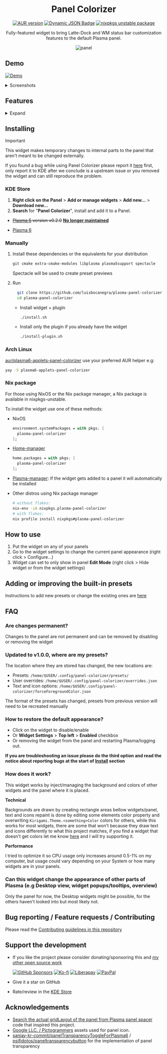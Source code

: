 <div align="center">

# Panel Colorizer

[![AUR version](https://img.shields.io/aur/version/plasma6-applets-panel-colorizer?logo=archlinux&labelColor=2d333b&color=1f425f)](https://aur.archlinux.org/packages/plasma6-applets-panel-colorizer)
[![Dynamic JSON Badge](https://img.shields.io/badge/dynamic/json?url=https%3A%2F%2Fraw.githubusercontent.com%2Fluisbocanegra%2Fplasma-panel-colorizer%2Fmain%2Fpackage%2Fmetadata.json&query=KPlugin.Version&color=1f425f&labelColor=2d333b&logo=kde&label=KDE%20Store)](https://store.kde.org/p/2130967) [![nixpkgs unstable package](https://repology.org/badge/version-for-repo/nix_unstable/plasma-panel-colorizer.svg)](https://repology.org/project/plasma-panel-colorizer/versions)

Fully-featured widget to bring Latte-Dock and WM status bar customization features to the default Plasma panel.

![panel](screenshots/panel.png)

</div>

## Demo

[![Demo](https://img.shields.io/badge/watch%20on%20youtube-demo?logo=youtube&logoColor=white&labelColor=%23c30000&color=%23222222
)](https://www.youtube.com/watch?v=0QLyEexa9Y4)

<details>
    <summary>Screenshots</summary>

![tooltip](screenshots/settings.png)

</details>

## Features

<details>
    <summary>Expand</summary>

### Presets

* [Built-in presets](https://github.com/luisbocanegra/plasma-panel-colorizer/tree/main/package/contents/ui/presets)
* Create your own presets
* Preset auto-loading
  * Floating panel
  * Maximized window shown
  * Window touching panel

### Panel/Widget/System Tray elements

* Color modes
  * Static
  * ~~Animated~~ removed in v1.0.0, might re-implement in a future version
* Background / Icons and text color
  * Custom
  * System
  * Custom list
  * Random
  * Follow parent background
* Shape
  * Spacing between widgets
  * Radius
  * Margins
  * Border
  * Shadow
* Blur behind (requires building and installing the C++ plugin)

### Force Text/Icon color

* Force color to icons that don't follow the theme color for specific widgets
  * Mask for symbolic icons
  * Effect for colorful icons
* Periodic color refresh for widgets that reset colors when they update (e.g Global Menu)
* Recolor applications System Tray icons

### Panel background

* Remove native panel background (transparent)
* Native panel background opacity
* Simulate an always floating panel

### Unified background

* Join one or more widgets to make them visually connected

### Configuration overrides

Overrides let you give a completely different configuration to one or more widgets

* Preset overrides (saved in the current preset)
* User overrides (sour own overrides that apply over the preset configuration and overrides)

</details>

## Installing

> [!IMPORTANT]
> This widget makes temporary changes to internal parts to the panel that aren't meant to be changed externally.
>
> If you found a bug while using Panel Colorizer please report it [here](https://github.com/luisbocanegra/plasma-panel-colorizer/issues?q=sort%3Aupdated-desc+is%3Aissue+is%3Aopen) first, only report it to KDE after we conclude is a upstream issue or you removed the widget and can still reproduce the problem.

### KDE Store

1. **Right click on the Panel** > **Add or manage widgets** > **Add new...** > **Download new...**
2. **Search** for "**Panel Colorizer**", install and add it to a Panel.

* ~~[Plasma 5](https://store.kde.org/p/2131149) version v0.2.0~~ **[No longer maintained](https://github.com/luisbocanegra/plasma-panel-colorizer/issues/10)**

* [Plasma 6](https://store.kde.org/p/2130967)

### Manually

  1. Install these dependencies or the equivalents for your distribution

      ```txt
      git cmake extra-cmake-modules libplasma plasma5support spectacle
      ```

      Spectacle will be used to create preset previews

  2. Run

      ```sh
        git clone https://github.com/luisbocanegra/plasma-panel-colorizer
        cd plasma-panel-colorizer
        ```

      * Install widget + plugin

        ```sh
        ./install.sh
        ```

      * Install only the plugin if you already have the widget

        ```sh
        ./install-plugin.sh
        ```

### Arch Linux

[aur/plasma6-applets-panel-colorizer](https://aur.archlinux.org/packages/plasma6-applets-panel-colorizer) use your preferred AUR helper e.g:

```sh
yay -S plasma6-applets-panel-colorizer
```

### Nix package

For those using NixOS or the Nix package manager, a Nix package is available in nixpkgs-unstable.

To install the widget use one of these methods:

* NixOS

  ```nix
  environment.systemPackages = with pkgs; [
    plasma-panel-colorizer
  ];
  ```

* [Home-manager](https://github.com/nix-community/home-manager)

  ```nix
  home.packages = with pkgs; [
    plasma-panel-colorizer
  ];
  ```

* [Plasma-manager](https://github.com/nix-community/plasma-manager): If the widget gets added to a panel it will automatically be installed

* Other distros using Nix package manager

  ```sh
  # without flakes:
  nix-env -iA nixpkgs.plasma-panel-colorizer
  # with flakes:
  nix profile install nixpkgs#plasma-panel-colorizer
  ```

## How to use

1. Put the widget on any of your panels
2. Go to the widget settings to change the current panel appearance (right click > Configure...)
3. Widget can set to only show in panel **Edit Mode** (right click > Hide widget or from the widget settings)

## Adding or improving the built-in presets

Instructions to add new presets or change the existing ones are [here](https://github.com/luisbocanegra/plasma-panel-colorizer/blob/main/package/contents/ui/presets/README.md)

## FAQ

### Are changes permanent?

Changes to the panel are not permanent and can be removed by disabling or removing the widget

### Updated to v1.0.0, where are my presets?

The location where they are stored has changed, the new locations are:

* Presets: `/home/$USER/.config/panel-colorizer/presets/`
* User overrides: `/home/$USER/.config/panel-colorizer/overrides.json`
* Text and icon options: `/home/$USER/.config/panel-colorizer/forceForegroundColor.json`

The format of the presets has changed, presets from previous version will need to be recreated manually

### How to restore the default appearance?

* Click on the widget to disable/enable
* Or **Widget Settings** > **Top left** > **Enabled** checkbox
* Or removing the widget from the panel and restarting Plasma/logging out.

**If you are troubleshooting an issue please do the third option and read the notice about reporting bugs at the start of [Install](https://github.com/luisbocanegra/plasma-panel-colorizer?tab=readme-ov-file#installing) section**

### How does it work?

This widget works by inject/managing the background and colors of other widgets and the panel where it is placed.

**Technical**

Backgrounds are drawn by creating rectangle areas bellow widgets/panel, text and icons repaint is done by editing some elements color property and overwriting `Kirigami.Theme.<something>Color` colors for others, while this works for most widgets, there are some that won't because they draw text and icons differently to what this project matches, if you find a widget that doesn't get colors let me know [here](https://github.com/luisbocanegra/plasma-panel-colorizer/issues/12) and I will try supporting it.

**Performance**

I tried to optimize it so CPU usage only increases around 0.5-1% on my computer, but usage could vary depending on your System or how many widgets are in your panels.

### Can this widget change the appearance of other parts of Plasma (e.g Desktop view, widget popups/tooltips, overview)

Only the panel for now, the Desktop widgets might be possible, for the others haven't looked into but most likely not.

## Bug reporting / Feature requests / Contributing

Please read the [Contributing guidelines in this repository](https://github.com/luisbocanegra/plasma-panel-colorizer/blob/main/CONTRIBUTING.md)

## Support the development

* If you like the project please consider donating/sponsoring this and [my other open source work](https://github.com/luisbocanegra?tab=repositories&q=&type=source&language=&sort=stargazers)

  [![GitHub Sponsors](https://img.shields.io/badge/GitHub_Sponsors-supporter?logo=githubsponsors&color=%2329313C)](https://github.com/sponsors/luisbocanegra) [![Ko-fi](https://img.shields.io/badge/Ko--fi-supporter?logo=ko-fi&logoColor=%23ffffff&color=%23467BEB)](https://www.buymeacoffee.com/luisbocanegra) [![Liberapay](https://img.shields.io/badge/Liberapay-supporter?logo=liberapay&logoColor=%23282828&color=%23F6C814)](https://liberapay.com/luisbocanegra/) [![PayPal](https://img.shields.io/badge/PayPal-supporter?logo=paypal&logoColor=%23ffffff&color=%23003087)](https://www.paypal.com/donate/?hosted_button_id=Y5TMH3Z4YZRDA)

* Give it a star on GitHub
* Rate/review in the [KDE Store](https://store.kde.org/p/2130967)

## Acknowledgements

* [Search the actual gridLayout of the panel from Plasma panel spacer](https://invent.kde.org/plasma/plasma-workspace/-/blob/Plasma/5.27/applets/panelspacer/package/contents/ui/main.qml?ref_type=heads#L37) code that inspired this project.
* [Google LLC. / Pictogrammers](https://pictogrammers.com/library/mdi/) assets used for panel icon.
* [sanjay-kr-commit/panelTransparencyToggleForPlasma6](https://github.com/sanjay-kr-commit/panelTransparencyToggleForPlasma6) / [psifidotos/paneltransparencybutton](https://github.com/psifidotos/paneltransparencybutton) for the implementation of panel transparency
